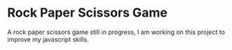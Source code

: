 # Rock Paper Scissors Game

A rock paper scissors game still in progress, I am working on this project to improve my javascript skills.
